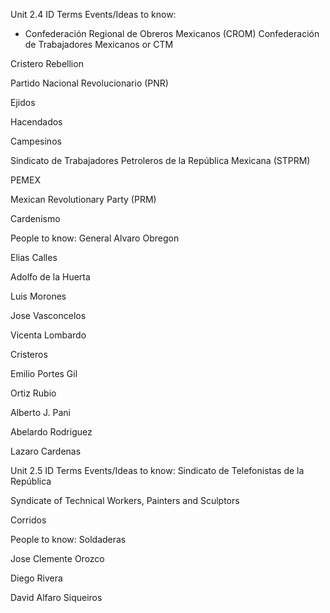Unit 2.4 ID Terms
Events/Ideas to know: 
 - Confederación Regional de Obreros Mexicanos (CROM)
Confederación de Trabajadores Mexicanos or CTM

Cristero Rebellion

Partido Nacional Revolucionario (PNR)

Ejidos 

Hacendados

Campesinos 

Sindicato de Trabajadores Petroleros de la República Mexicana (STPRM)

PEMEX 

Mexican Revolutionary Party (PRM)

Cardenismo

People to know:
General Alvaro Obregon

Elias Calles

Adolfo de la Huerta

Luis Morones

Jose Vasconcelos

Vicenta Lombardo

Cristeros

Emilio Portes Gil

Ortiz Rubio

Alberto J. Pani

Abelardo Rodriguez

Lazaro Cardenas



Unit 2.5 ID Terms
Events/Ideas to know: 
Sindicato de Telefonistas de la República 

Syndicate of Technical Workers, Painters and Sculptors

Corridos


People to know:
Soldaderas

Jose Clemente Orozco

Diego Rivera

David Alfaro Siqueiros

<!--stackedit_data:
eyJoaXN0b3J5IjpbMTQ0MzY2MzMwNV19
-->